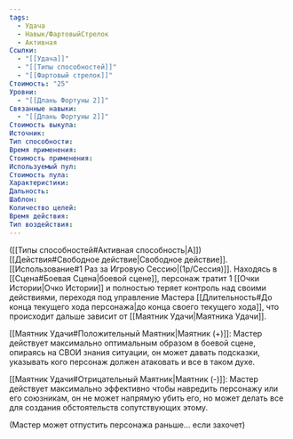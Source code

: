 ```yaml
---
tags:
  - Удача
  - Навык/ФартовыйСтрелок
  - Активная
Ссылки:
  - "[[Удача]]"
  - "[[Типы способностей]]"
  - "[[Фартовый стрелок]]"
Стоимость: "25"
Уровни:
  - "[[Длань Фортуны 2]]"
Связанные навыки:
  - "[[Длань Фортуны 2]]"
Стоимость выкупа:
Источник:
Тип способности:
Время применения:
Стоимость применения:
Используемый пул:
Стоимость пула:
Характеристики:
Дальность:
Шаблон:
Количество целей:
Время действия:
Тип воздействия:
---
```

([[Типы способностей#Активная способность|А]]) [[Действия#Свободное действие|Свободное действие]]. [[Использование#1 Раз за Игровую Сессию|(1р/Сессия)]]. Находясь в [[Сцена#Боевая Сцена|боевой сцене]], персонаж тратит 1 [[Очки Истории|Очко Истории]] и полностью теряет контроль над своими действиями, переходя под управление Мастера [[Длительность#До конца текущего хода персонажа|до конца своего текущего хода]], что происходит дальше зависит от [[Маятник Удачи|Маятника Удачи]].

[[Маятник Удачи#Положительный Маятник|Маятник (+)]]: Мастер действует максимально оптимальным образом в боевой сцене, опираясь на СВОИ знания ситуации, он может давать подсказки, указывать кого персонаж должен атаковать и все в таком духе. 

[[Маятник Удачи#Отрицательный Маятник|Маятник (-)]]: Мастер действует максимально эффективно чтобы навредить персонажу или его союзникам, он не может напрямую убить его, но может делать все для создания обстоятельств сопутствующих этому. 

(Мастер может отпустить персонажа раньше... если захочет)
